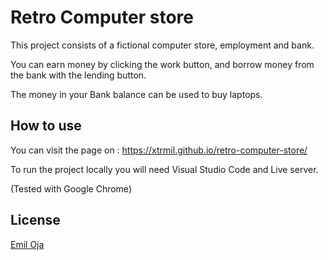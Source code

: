 # Retro Computer store

This project consists of a fictional computer store, employment and bank.

You can earn money by clicking the work button, and borrow money from the bank with the lending button. 

The money in your Bank balance can be used to buy laptops.


## How to use



You can visit the page on : https://xtrmil.github.io/retro-computer-store/

To run the project locally you will need Visual Studio Code and Live server.

(Tested with Google Chrome)

## License
[Emil Oja](https://github.com/xtrmil)
